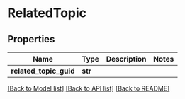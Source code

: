 # RelatedTopic

## Properties
Name | Type | Description | Notes
------------ | ------------- | ------------- | -------------
**related_topic_guid** | **str** |  | 

[[Back to Model list]](../README.md#documentation-for-models) [[Back to API list]](../README.md#documentation-for-api-endpoints) [[Back to README]](../README.md)


